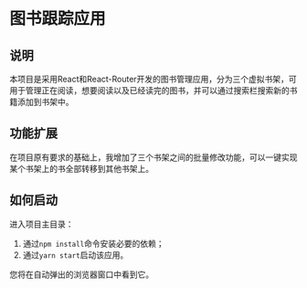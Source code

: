 # 图书跟踪应用

## 说明
本项目是采用React和React-Router开发的图书管理应用，分为三个虚拟书架，可用于管理正在阅读，想要阅读以及已经读完的图书，并可以通过搜索栏搜索新的书籍添加到书架中。

## 功能扩展
在项目原有要求的基础上，我增加了三个书架之间的批量修改功能，可以一键实现某个书架上的书全部转移到其他书架上。

## 如何启动
进入项目主目录：

1. 通过`npm install`命令安装必要的依赖；
2. 通过`yarn start`启动该应用。

您将在自动弹出的浏览器窗口中看到它。
